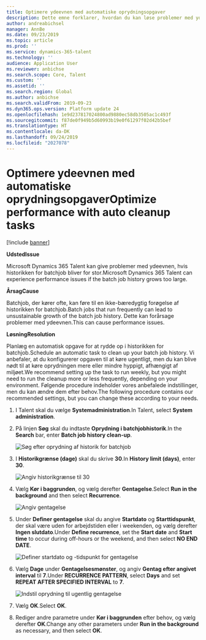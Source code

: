 ```yaml
---
title: Optimere ydeevnen med automatiske oprydningsopgaver
description: Dette emne forklarer, hvordan du kan løse problemer med ydeevnen af Microsoft Dynamics 365 Talent ved at rydde historikken for batchjob.
author: andreabichsel
manager: AnnBe
ms.date: 09/23/2019
ms.topic: article
ms.prod: ''
ms.service: dynamics-365-talent
ms.technology: ''
audience: Application User
ms.reviewer: anbichse
ms.search.scope: Core, Talent
ms.custom: ''
ms.assetid: ''
ms.search.region: Global
ms.author: anbichse
ms.search.validFrom: 2019-09-23
ms.dyn365.ops.version: Platform update 24
ms.openlocfilehash: 1e9d237817024800ad9880ec58db3505ac1c493f
ms.sourcegitcommit: f87de0f949b5d60993b19e0f61297f02d42b5bef
ms.translationtype: HT
ms.contentlocale: da-DK
ms.lasthandoff: 09/24/2019
ms.locfileid: "2027078"
---
```

# <a name="optimize-performance-with-auto-cleanup-tasks"></a><span data-ttu-id="6add0-103">Optimere ydeevnen med automatiske oprydningsopgaver</span><span class="sxs-lookup"><span data-stu-id="6add0-103">Optimize performance with auto cleanup tasks</span></span>

[!include [banner](../includes/banner.md)]

<span data-ttu-id="6add0-104">**Udsted**</span><span class="sxs-lookup"><span data-stu-id="6add0-104">**Issue**</span></span>

<span data-ttu-id="6add0-105">Microsoft Dynamics 365 Talent kan give problemer med ydeevnen, hvis historikken for batchjob bliver for stor.</span><span class="sxs-lookup"><span data-stu-id="6add0-105">Microsoft Dynamics 365 Talent can experience performance issues if the batch job history grows too large.</span></span>

<span data-ttu-id="6add0-106">**Årsag**</span><span class="sxs-lookup"><span data-stu-id="6add0-106">**Cause**</span></span>

<span data-ttu-id="6add0-107">Batchjob, der kører ofte, kan føre til en ikke-bæredygtig forøgelse af historikken for batchjob.</span><span class="sxs-lookup"><span data-stu-id="6add0-107">Batch jobs that run frequently can lead to unsustainable growth of the batch job history.</span></span> <span data-ttu-id="6add0-108">Dette kan forårsage problemer med ydeevnen.</span><span class="sxs-lookup"><span data-stu-id="6add0-108">This can cause performance issues.</span></span> 

<span data-ttu-id="6add0-109">**Løsning**</span><span class="sxs-lookup"><span data-stu-id="6add0-109">**Resolution**</span></span>

<span data-ttu-id="6add0-110">Planlæg en automatisk opgave for at rydde op i historikken for batchjob.</span><span class="sxs-lookup"><span data-stu-id="6add0-110">Schedule an automatic task to clean up your batch job history.</span></span> <span data-ttu-id="6add0-111">Vi anbefaler, at du konfigurerer opgaven til at køre ugentligt, men du kan blive nødt til at køre oprydningen mere eller mindre hyppigt, afhængigt af miljøet.</span><span class="sxs-lookup"><span data-stu-id="6add0-111">We recommend setting up the task to run weekly, but you might need to run the cleanup more or less frequently, depending on your environment.</span></span> <span data-ttu-id="6add0-112">Følgende procedure indeholder vores anbefalede indstillinger, men du kan ændre dem efter behov.</span><span class="sxs-lookup"><span data-stu-id="6add0-112">The following procedure contains our recommended settings, but you can change these according to your needs.</span></span>

1. <span data-ttu-id="6add0-113">I Talent skal du vælge **Systemadministration**.</span><span class="sxs-lookup"><span data-stu-id="6add0-113">In Talent, select **System administration**.</span></span>

2. <span data-ttu-id="6add0-114">På linjen **Søg** skal du indtaste **Oprydning i batchjobhistorik**.</span><span class="sxs-lookup"><span data-stu-id="6add0-114">In the **Search** bar, enter **Batch job history clean-up**.</span></span>

   ![Søg efter oprydning af historik for batchjob](media/talent-batch-history-cleanup-search-bar.png)

3. <span data-ttu-id="6add0-116">I **Historikgrænse (dage)** skal du skrive **30**.</span><span class="sxs-lookup"><span data-stu-id="6add0-116">In **History limit (days)**, enter **30**.</span></span>

   ![Angiv historikgrænse til 30](media/talent-batch-history-cleanup-history-limit.png)

4. <span data-ttu-id="6add0-118">Vælg **Kør i baggrunden**, og vælg derefter **Gentagelse**.</span><span class="sxs-lookup"><span data-stu-id="6add0-118">Select **Run in the background** and then select **Recurrence**.</span></span>

   ![Angiv gentagelse](media/talent-batch-history-cleanup-recurrence.png)

5. <span data-ttu-id="6add0-120">Under **Definer gentagelse** skal du angive **Startdato** og **Starttidspunkt**, der skal være uden for arbejdstiden eller i weekenden, og vælg derefter **Ingen slutdato**.</span><span class="sxs-lookup"><span data-stu-id="6add0-120">Under **Define recurrence**, set the **Start date** and **Start time** to occur during off-hours or the weekend, and then select **NO END DATE**.</span></span> 

   ![Definer startdato og -tidspunkt for gentagelse](media/talent-batch-history-cleanup-define-recurrence.png)

6. <span data-ttu-id="6add0-122">Vælg **Dage** under **Gentagelsesmønster**, og angiv **Gentag efter angivet interval** til **7**.</span><span class="sxs-lookup"><span data-stu-id="6add0-122">Under **RECURRENCE PATTERN**, select **Days** and set **REPEAT AFTER SPECIFIED INTERVAL** to **7**.</span></span>

   ![Indstil oprydning til ugentlig gentagelse](media/talent-batch-history-cleanup-recurrence-pattern.png)

7. <span data-ttu-id="6add0-124">Vælg **OK**.</span><span class="sxs-lookup"><span data-stu-id="6add0-124">Select **OK**.</span></span>

8. <span data-ttu-id="6add0-125">Rediger andre parametre under **Kør i baggrunden** efter behov, og vælg derefter **OK**.</span><span class="sxs-lookup"><span data-stu-id="6add0-125">Change any other parameters under **Run in the background** as necessary, and then select **OK**.</span></span>

